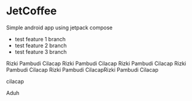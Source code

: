 # JetCoffee

Simple android app using jetpack compose

- test feature 1 branch
- test feature 2 branch
- test feature 3 branch

Rizki Pambudi
Cilacap
Rizki Pambudi
Cilacap
Rizki Pambudi
Cilacap
Rizki Pambudi
Cilacap
Rizki Pambudi
CilacapRizki Pambudi
Cilacap



cilacap

Aduh
